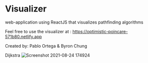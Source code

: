 # Visualizer
web-application using ReactJS that visualizes pathfinding algorithms 

Feel free to use the visualizer at : https://optimistic-poincare-571b80.netlify.app

Created by: Pablo Ortega & Byron Chung

Dijkstra
![Screenshot 2021-08-24 174924](https://user-images.githubusercontent.com/60553787/130694704-b386d138-b4d8-4b66-aa3b-1b7a51f09919.png)






